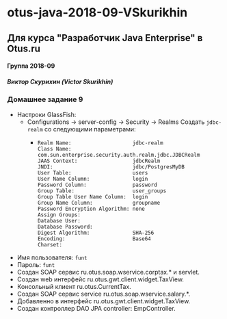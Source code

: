 # otus-java-2018-09-VSkurikhin
## Для курса "Разработчик Java Enterprise" в Otus.ru

#### Группа 2018-09
##### Виктор Скурихин (Victor Skurikhin)

### Домашнее задание 9
 * Настроки GlassFish:
   * Configurations -> server-config -> Security -> Realms
     Создать `jdbc-realm` со следующими параметрами:
     *     Realm Name:                    jdbc-realm
           Class Name:                    com.sun.enterprise.security.auth.realm.jdbc.JDBCRealm
           JAAS Context:                  jdbcRealm
           JNDI:                          jdbc/PostgresMyDB
           User Table:                    users
           User Name Column:              login
           Password Column:               password
           Group Table:                   user_groups
           Group Table User Name Column:  login
           Group Name Column:             groupname
           Password Encryption Algorithm: none
           Assign Groups:
           Database User:
           Database Password:
           Digest Algorithm:              SHA-256
           Encoding:                      Base64
           Charset:
 * Имя пользователя: `funt` 
 * Пароль: `funt`
 * Создан SOAP сервис ru.otus.soap.wservice.corptax.* и servlet.
 * Создан web интерфейс ru.otus.gwt.client.widget.TaxView.  
 * Консольный клиент ru.otus.CurrentTax.
 * Создан SOAP сервис service ru.otus.soap.wservice.salary.*.
 * Добавленно в интерфейс ru.otus.gwt.client.widget.TaxView.
 * Создан контроллер DAO JPA controller: EmpController.
